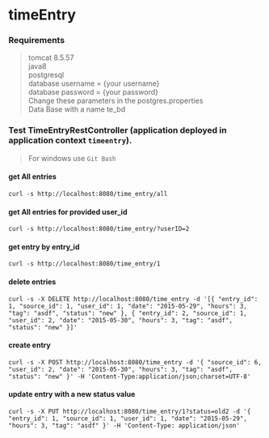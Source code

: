 # timeEntry

### Requirements
> tomcat 8.5.57\
> java8\
> postgresql \
> database username = {your username}\
  database password = {your password}\
  Change these parameters in the postgres.properties\
> Data Base with a name te_bd

### Test TimeEntryRestController (application deployed in application context `timeentry`).
> For windows use `Git Bash`

#### get All entries
`curl -s http://localhost:8080/time_entry/all`

#### get All entries for provided user_id
`curl -s http://localhost:8080/time_entry/?userID=2`

#### get entry by entry_id
`curl -s http://localhost:8080/time_entry/1`

#### delete entries
`curl -s -X DELETE http://localhost:8080/time_entry -d '[{
                                                         "entry_id": 1,
                                                         "source_id": 1,
                                                         "user_id": 1,
                                                         "date": "2015-05-29",
                                                         "hours": 3,
                                                         "tag": "asdf",
                                                         "status": "new"
                                                         },
                                                           {
                                                         "entry_id": 2,
                                                         "source_id": 1,
                                                         "user_id": 2,
                                                         "date": "2015-05-30",
                                                         "hours": 3,
                                                         "tag": "asdf",
                                                         "status": "new"
                                                         }]'`

#### create entry
`curl -s -X POST http://localhost:8080/time_entry -d '{
                                                          "source_id": 6,
                                                          "user_id": 2,
                                                          "date": "2015-05-30",
                                                          "hours": 3,
                                                          "tag": "asdf",
                                                          "status": "new"
                                                        }' -H 'Content-Type:application/json;charset=UTF-8'`

#### update entry with a new status value
`curl -s -X PUT http://localhost:8080/time_entry/1?status=old2 -d '{
                                                                   "entry_id": 1,
                                                                   "source_id": 1,
                                                                   "user_id": 1,
                                                                   "date": "2015-05-29",
                                                                   "hours": 3,
                                                                   "tag": "asdf"
                                                                   }' -H 'Content-Type: application/json'`
